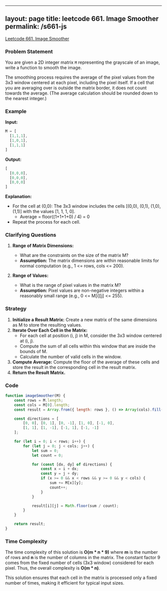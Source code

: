 
---
layout: page
title: leetcode 661. Image Smoother
permalink: /s661-js
---
[Leetcode 661. Image Smoother](https://algoadvance.github.io/algoadvance/l661)
### Problem Statement

You are given a 2D integer matrix `M` representing the grayscale of an image, write a function to smooth the image.

The smoothing process requires the average of the pixel values from the 3x3 window centered at each pixel, including the pixel itself. If a cell that you are averaging over is outside the matrix border, it does not count towards the average. (The average calculation should be rounded down to the nearest integer.)

### Example

**Input:**
``` javascript
M = [
  [1,1,1],
  [1,0,1],
  [1,1,1]
]
```
**Output:**
``` javascript
[
  [0,0,0],
  [0,0,0],
  [0,0,0]
]
```

**Explanation:**
- For the cell at (0,0): The 3x3 window includes the cells [(0,0), (0,1), (1,0), (1,1)] with the values [1, 1, 1, 0].
  - Average = floor((1+1+1+0) / 4) = 0
- Repeat the process for each cell.

### Clarifying Questions

1. **Range of Matrix Dimensions:**
   - What are the constraints on the size of the matrix M?
   - **Assumption:** The matrix dimensions are within reasonable limits for normal computation (e.g., 1 <= rows, cols <= 200).

2. **Range of Values:**
   - What is the range of pixel values in the matrix M?
   - **Assumption:** Pixel values are non-negative integers within a reasonably small range (e.g., 0 <= M[i][j] <= 255).

### Strategy

1. **Initialize a Result Matrix:** Create a new matrix of the same dimensions as M to store the resulting values.
2. **Iterate Over Each Cell in the Matrix:**
   - For each cell at position (i, j) in M, consider the 3x3 window centered at (i, j).
   - Compute the sum of all cells within this window that are inside the bounds of M.
   - Calculate the number of valid cells in the window.
3. **Compute Average:** Compute the floor of the average of these cells and store the result in the corresponding cell in the result matrix.
4. **Return the Result Matrix.**

### Code

```javascript
function imageSmoother(M) {
    const rows = M.length;
    const cols = M[0].length;
    const result = Array.from({ length: rows }, () => Array(cols).fill(0));

    const directions = [
        [0, 0], [0, 1], [0, -1], [1, 0], [-1, 0],
        [1, 1], [1, -1], [-1, 1], [-1, -1]
    ];

    for (let i = 0; i < rows; i++) {
        for (let j = 0; j < cols; j++) {
            let sum = 0;
            let count = 0;

            for (const [dx, dy] of directions) {
                const x = i + dx;
                const y = j + dy;
                if (x >= 0 && x < rows && y >= 0 && y < cols) {
                    sum += M[x][y];
                    count++;
                }
            }

            result[i][j] = Math.floor(sum / count);
        }
    }

    return result;
}
```

### Time Complexity

The time complexity of this solution is **O(m * n * 9)** where **m** is the number of rows and **n** is the number of columns in the matrix. The constant factor 9 comes from the fixed number of cells (3x3 window) considered for each pixel. Thus, the overall complexity is **O(m * n)**. 

This solution ensures that each cell in the matrix is processed only a fixed number of times, making it efficient for typical input sizes.
